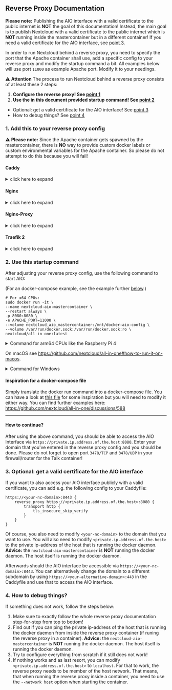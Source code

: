 ## Reverse Proxy Documentation

**Please note:** Publishing the AIO interface with a valid certificate to the public internet is **NOT** the goal of this documentation! Instead, the main goal is to publish Nextcloud with a valid certificate to the public internet which is **NOT** running inside the mastercontainer but in a different container! If you need a valid certificate for the AIO interface, see [point 3](#3-optional-get-a-valid-certificate-for-the-aio-interface). 

In order to run Nextcloud behind a reverse proxy, you need to specify the port that the Apache container shall use, add a specific config to your reverse proxy and modify the startup command a bit. All examples below will use port `11000` as example Apache port. Modify it to your needings.

⚠ **Attention** The process to run Nextcloud behind a reverse proxy consists of at least these 2 steps:
1. **Configure the reverse proxy! See [point 1](#1-add-this-to-your-reverse-proxy-config)**
1. **Use the in this document provided startup command! See [point 2](#2-use-this-startup-command)**
- Optional: get a valid certificate for the AIO interface! See [point 3](#3-optional-get-a-valid-certificate-for-the-aio-interface)
- How to debug things? See [point 4](#4-how-to-debug-things)

### 1. Add this to your reverse proxy config

⚠ **Please note:** Since the Apache container gets spawned by the mastercontainer, there is **NO** way to provide custom docker labels or custom environmental variables for the Apache container. So please do not attempt to do this because you will fail!

#### Caddy

<details>

<summary>click here to expand</summary>

Add this to your Caddyfile:

```
https://<your-nc-domain>:443 {
    header Strict-Transport-Security max-age=31536000;
    reverse_proxy <private.ip.address.of.the.host>:11000
}
```

Of course you need to modify `<your-nc-domain>` to the domain on which you want to run Nextcloud. Also you need to modify `<private.ip.address.of.the.host>` to the private ip-address of the host that is running the docker daemon. **Advice:** the `nextcloud-aio-mastercontainer` is **NOT** running the docker daemon. The host itself is running the docker daemon.

</details>

#### Nginx

<details>

<summary>click here to expand</summary>

**Disclaimer:** the config below is not working 100% correctly, yet. See e.g. https://github.com/nextcloud/all-in-one/issues/450, https://github.com/nextcloud/all-in-one/issues/447 and https://github.com/nextcloud/all-in-one/issues/491. Improvements to it are very welcome!

Add this to you nginx config:

```
location / {
        proxy_pass http://<private.ip.address.of.the.host>:11000;
        proxy_set_header X-Real-IP $remote_addr;
        proxy_set_header Host $host;
        proxy_set_header X-Forwarded-For $proxy_add_x_forwarded_for;
        client_max_body_size 0;

        # Websocket
        proxy_http_version 1.1;
        proxy_set_header Upgrade $http_upgrade;
        proxy_set_header Connection $connection_upgrade;
    }
```

Of course SSL needs to be set up as well e.g. by using certbot and your domain must be also added inside the nginx config. You will also need to modify `<private.ip.address.of.the.host>` to the private ip-address of the host that is running the docker daemon. **Advice:** the `nextcloud-aio-mastercontainer` is **NOT** running the docker daemon. The host itself is running the docker daemon.

</details>

#### Nginx-Proxy

<details>

<summary>click here to expand</summary>

Unfortunately it is not possible to configure nginx-proxy in a way that works because it completely relies on environmental variables of the docker containers itself. Providing these variables does not work as stated above.

If you really want to use AIO, we recommend you to switch to caddy. It is simply amazing!<br>
Of course understandable if that is not possible for you.

Apart from that, there is this idea: https://github.com/nextcloud/all-in-one/issues/557<br>
Pull requests are very welcome!

</details>

#### Traefik 2

<details>

<summary>click here to expand</summary>

**Disclaimer:** It might be possible that the config below is not working 100% correctly, yet. Improvements to it are very welcome!

Add a `nc.toml` to the Treafik rules folder with the following content:

```toml
[http.routers]
    [http.routers.nc-rtr]
        entryPoints = ["https"]
        rule = "Host(<your-nc-domain>)"
        service = "nc-svc"
        middlewares = ["chain-no-auth"]
        [http.routers.nc-rtr.tls]
            certresolver = "le"

[http.services]
    [http.services.nc-svc]
        [http.services.nc-svc.loadBalancer]
            passHostHeader = true
            [[http.services.nc-svc.loadBalancer.servers]]
                url = "http://<private.ip.address.of.the.host>:11000"
```

Of course you need to modify `<your-nc-domain>` to the domain on which you want to run Nextcloud. You will also need to modify `<private.ip.address.of.the.host>` to the private ip-address of the host that is running the docker daemon. **Advice:** the `nextcloud-aio-mastercontainer` is **NOT** running the docker daemon. The host itself is running the docker daemon.

</details>

### 2. Use this startup command

After adjusting your reverse proxy config, use the following command to start AIO:<br>

(For an docker-compose example, see the example further [below](#inspiration-for-a-docker-compose-file).)

```
# For x64 CPUs:
sudo docker run -it \
--name nextcloud-aio-mastercontainer \
--restart always \
-p 8080:8080 \
-e APACHE_PORT=11000 \
--volume nextcloud_aio_mastercontainer:/mnt/docker-aio-config \
--volume /var/run/docker.sock:/var/run/docker.sock:ro \
nextcloud/all-in-one:latest
```

<details>

<summary>Command for arm64 CPUs like the Raspberry Pi 4</summary>

```
# For arm64 CPUs:
sudo docker run -it \
--name nextcloud-aio-mastercontainer \
--restart always \
-p 8080:8080 \
-e APACHE_PORT=11000 \
--volume nextcloud_aio_mastercontainer:/mnt/docker-aio-config \
--volume /var/run/docker.sock:/var/run/docker.sock:ro \
nextcloud/all-in-one:latest-arm64
```

</details>

On macOS see https://github.com/nextcloud/all-in-one#how-to-run-it-on-macos.

<details>

<summary>Command for Windows</summary>

```
docker run -it ^
--name nextcloud-aio-mastercontainer ^
--restart always ^
-p 8080:8080 ^
-e APACHE_PORT=11000 ^
--volume nextcloud_aio_mastercontainer:/mnt/docker-aio-config ^
--volume //var/run/docker.sock:/var/run/docker.sock:ro ^
nextcloud/all-in-one:latest
```

</details>

#### Inspiration for a docker-compose file

Simply translate the docker run command into a docker-compose file. You can have a look at [this file](https://github.com/nextcloud/all-in-one/blob/main/docker-compose.yml) for some inspiration but you will need to modify it either way. You can find further examples here: https://github.com/nextcloud/all-in-one/discussions/588

---

#### How to continue? 
After using the above command, you should be able to access the AIO Interface via `https://private.ip.address.of.the.host:8080`. Enter your domain that you've entered in the reverse proxy config and you should be done. Please do not forget to open port `3478/TCP` and `3478/UDP` in your firewall/router for the Talk container!

### 3. Optional: get a valid certificate for the AIO interface

If you want to also access your AIO interface publicly with a valid certificate, you can add e.g. the following config to your Caddyfile:

```
https://<your-nc-domain>:8443 {
    reverse_proxy https://<private.ip.address.of.the.host>:8080 {
        transport http {
            tls_insecure_skip_verify
        }
    }
}
```

Of course, you also need to modify `<your-nc-domain>` to the domain that you want to use. You will also need to modify `<private.ip.address.of.the.host>` to the private ip-address of the host that is running the docker daemon. **Advice:** the `nextcloud-aio-mastercontainer` is **NOT** running the docker daemon. The host itself is running the docker daemon.

Afterwards should the AIO interface be accessible via `https://<your-nc-domain>:8443`. You can alternatively change the domain to a different subdomain by using `https://<your-alternative-domain>:443` in the Caddyfile and use that to access the AIO interface.

### 4. How to debug things?
If something does not work, follow the steps below:
1. Make sure to exactly follow the whole reverse proxy documentation step-for-step from top to bottom!
1. Find out if you can ping the private ip-address of the host that is running the docker daemon from inside the reverse proxy container (if runing the reverse proxy in a container). **Advice:** the `nextcloud-aio-mastercontainer` is **NOT** running the docker daemon. The host itself is running the docker daemon.
1. Try to configure everything from scratch if it still does not work!
1. If nothing works and as last resort, you can modify `<private.ip.address.of.the.host>` to `localhost`. For that to work, the reverse proxy needs to be member of the host network. That means, that when running the reverse proxy inside a container, you need to use the `--network host` option when starting the container.
